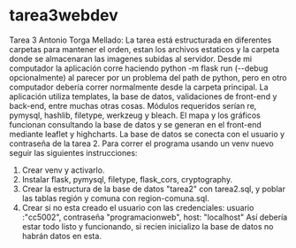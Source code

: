 # tarea3webdev
Tarea 3 Antonio Torga Mellado: La tarea está estructurada en diferentes carpetas para mantener el orden, estan los archivos estaticos y la carpeta donde se almacenaran las imagenes subidas al servidor. Desde mi computador la aplicación corre haciendo python -m flask run (--debug opcionalmente) al parecer por un problema del path de python, pero en otro computador debería correr normalmente desde la carpeta principal. La aplicación utiliza templates, la base de datos, validaciones de front-end y back-end, entre muchas otras cosas. Módulos requeridos serían re, pymysql, hashlib, filetype, werkzeug y bleach.
El mapa y los gráficos funcionan consultando la base de datos y se generan en el front-end mediante leaflet y highcharts.
La base de datos se conecta con el usuario y contraseña de la tarea 2.
Para correr el programa usando un venv nuevo seguir las siguientes instrucciones:
1. Crear venv y activarlo. 
2. Instalar flask, pymysql, filetype, flask_cors, cryptography.
3. Crear la estructura de la base de datos "tarea2" con tarea2.sql, y poblar las tablas región y comuna con region-comuna.sql.
4. Crear si no esta creado el usuario con las credenciales:
 usuario :"cc5002",
 contraseña "programacionweb",
 host: "localhost"
Así debería estar todo listo y funcionando, si recien inicializo la base de datos no habrán datos en esta. 